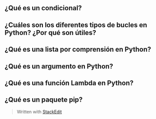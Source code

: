 
## ¿Qué es un condicional?







## ¿Cuáles son los diferentes tipos de bucles en Python? ¿Por qué son útiles?


## ¿Qué es una lista por comprensión en Python?



## ¿Qué es un argumento en Python?


## ¿Qué es una función Lambda en Python?


##  ¿Qué es un paquete pip?

> Written with [StackEdit](https://stackedit.io/)
<!--stackedit_data:
eyJoaXN0b3J5IjpbMTIyNTA0Mjc5MCwxNjk2OTI0MDk4XX0=
-->